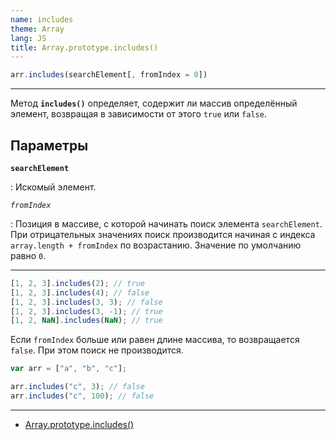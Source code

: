 ```yaml
---
name: includes
theme: Array
lang: JS
title: Array.prototype.includes()
---
```


```js
arr.includes(searchElement[, fromIndex = 0])
```

---

Метод **`includes()`** определяет, содержит ли массив определённый элемент, возвращая в зависимости от этого `true` или `false`.

## Параметры

**`searchElement`**

: Искомый элемент.

_`fromIndex`_

: Позиция в массиве, с которой начинать поиск элемента `searchElement`. При отрицательных значениях поиск производится начиная с индекса `array.length + fromIndex` по возрастанию. Значение по умолчанию равно `0`.

---

```js
[1, 2, 3].includes(2); // true
[1, 2, 3].includes(4); // false
[1, 2, 3].includes(3, 3); // false
[1, 2, 3].includes(3, -1); // true
[1, 2, NaN].includes(NaN); // true
```

Если `fromIndex` больше или равен длине массива, то возвращается `false`. При этом поиск не производится.

```js
var arr = ["a", "b", "c"];

arr.includes("c", 3); // false
arr.includes("c", 100); // false
```

---

- [Array.prototype.includes()](https://developer.mozilla.org/ru/docs/Web/JavaScript/Reference/Global_Objects/Array/includes)
